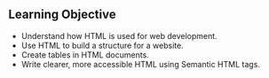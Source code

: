 ## __Learning Objective__
- Understand how HTML is used for web development.
- Use HTML to build a structure for a website.
- Create tables in HTML documents.
- Write clearer, more accessible HTML using Semantic HTML tags.
